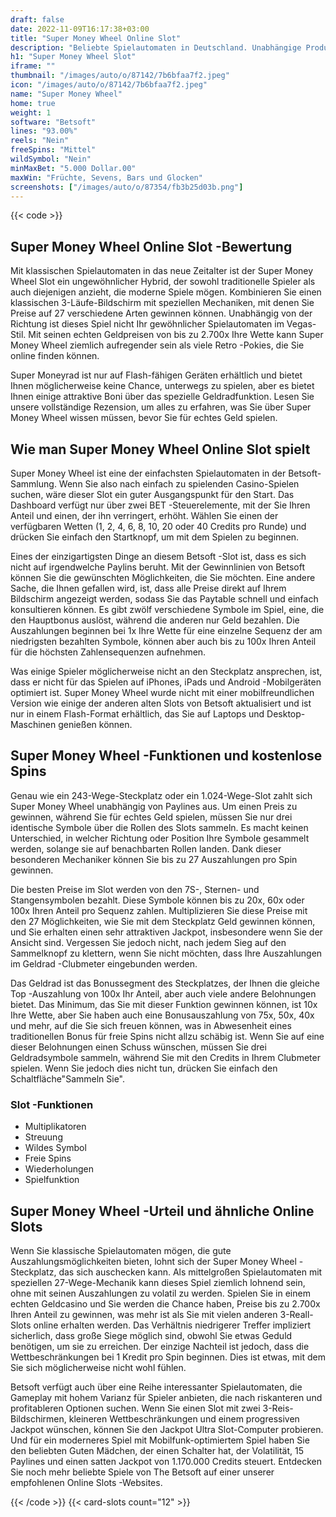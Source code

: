 ```yaml
---
draft: false
date: 2022-11-09T16:17:38+03:00
title: "Super Money Wheel Online Slot"
description: "Beliebte Spielautomaten in Deutschland. Unabhängige Produktbewertungen und exklusive Anmeldeangebote. Jetzt spielen!"
h1: "Super Money Wheel Slot"
iframe: ""
thumbnail: "/images/auto/o/87142/7b6bfaa7f2.jpeg"
icon: "/images/auto/o/87142/7b6bfaa7f2.jpeg"
name: "Super Money Wheel"
home: true
weight: 1
software: "Betsoft"
lines: "93.00%"
reels: "Nein"
freeSpins: "Mittel"
wildSymbol: "Nein"
minMaxBet: "5.000 Dollar.00"
maxWin: "Früchte, Sevens, Bars und Glocken"
screenshots: ["/images/auto/o/87354/fb3b25d03b.png"]
---
```


{{< code >}}<h2>Super Money Wheel Online Slot -Bewertung</h2><p>Mit klassischen Spielautomaten in das neue Zeitalter ist der Super Money Wheel Slot ein ungewöhnlicher Hybrid, der sowohl traditionelle Spieler als auch diejenigen anzieht, die moderne Spiele mögen. Kombinieren Sie einen klassischen 3-Läufe-Bildschirm mit speziellen Mechaniken, mit denen Sie Preise auf 27 verschiedene Arten gewinnen können. Unabhängig von der Richtung ist dieses Spiel nicht Ihr gewöhnlicher Spielautomaten im Vegas-Stil. Mit seinen echten Geldpreisen von bis zu 2.700x Ihre Wette kann Super Money Wheel ziemlich aufregender sein als viele Retro -Pokies, die Sie online finden können.</p><p>Super Moneyrad ist nur auf Flash-fähigen Geräten erhältlich und bietet Ihnen möglicherweise keine Chance, unterwegs zu spielen, aber es bietet Ihnen einige attraktive Boni über das spezielle Geldradfunktion. Lesen Sie unsere vollständige Rezension, um alles zu erfahren, was Sie über Super Money Wheel wissen müssen, bevor Sie für echtes Geld spielen.</p><h2>Wie man Super Money Wheel Online Slot spielt</h2><p>Super Money Wheel ist eine der einfachsten Spielautomaten in der Betsoft-Sammlung. Wenn Sie also nach einfach zu spielenden Casino-Spielen suchen, wäre dieser Slot ein guter Ausgangspunkt für den Start. Das Dashboard verfügt nur über zwei BET -Steuerelemente, mit der Sie Ihren Anteil und einen, der ihn verringert, erhöht. Wählen Sie einen der verfügbaren Wetten (1, 2, 4, 6, 8, 10, 20 oder 40 Credits pro Runde) und drücken Sie einfach den Startknopf, um mit dem Spielen zu beginnen.</p><p>Eines der einzigartigsten Dinge an diesem Betsoft -Slot ist, dass es sich nicht auf irgendwelche Paylins beruht. Mit der Gewinnlinien von Betsoft können Sie die gewünschten Möglichkeiten, die Sie möchten. Eine andere Sache, die Ihnen gefallen wird, ist, dass alle Preise direkt auf Ihrem Bildschirm angezeigt werden, sodass Sie das Paytable schnell und einfach konsultieren können. Es gibt zwölf verschiedene Symbole im Spiel, eine, die den Hauptbonus auslöst, während die anderen nur Geld bezahlen. Die Auszahlungen beginnen bei 1x Ihre Wette für eine einzelne Sequenz der am niedrigsten bezahlten Symbole, können aber auch bis zu 100x Ihren Anteil für die höchsten Zahlensequenzen aufnehmen.</p><p>Was einige Spieler möglicherweise nicht an den Steckplatz ansprechen, ist, dass er nicht für das Spielen auf iPhones, iPads und Android -Mobilgeräten optimiert ist. Super Money Wheel wurde nicht mit einer mobilfreundlichen Version wie einige der anderen alten Slots von Betsoft aktualisiert und ist nur in einem Flash-Format erhältlich, das Sie auf Laptops und Desktop-Maschinen genießen können.</p><h2>Super Money Wheel -Funktionen und kostenlose Spins</h2><p>Genau wie ein 243-Wege-Steckplatz oder ein 1.024-Wege-Slot zahlt sich Super Money Wheel unabhängig von Paylines aus. Um einen Preis zu gewinnen, während Sie für echtes Geld spielen, müssen Sie nur drei identische Symbole über die Rollen des Slots sammeln. Es macht keinen Unterschied, in welcher Richtung oder Position Ihre Symbole gesammelt werden, solange sie auf benachbarten Rollen landen. Dank dieser besonderen Mechaniker können Sie bis zu 27 Auszahlungen pro Spin gewinnen.</p><p>Die besten Preise im Slot werden von den 7S-, Sternen- und Stangensymbolen bezahlt. Diese Symbole können bis zu 20x, 60x oder 100x Ihren Anteil pro Sequenz zahlen. Multiplizieren Sie diese Preise mit den 27 Möglichkeiten, wie Sie mit dem Steckplatz Geld gewinnen können, und Sie erhalten einen sehr attraktiven Jackpot, insbesondere wenn Sie der Ansicht sind. Vergessen Sie jedoch nicht, nach jedem Sieg auf den Sammelknopf zu klettern, wenn Sie nicht möchten, dass Ihre Auszahlungen im Geldrad -Clubmeter eingebunden werden.</p><p>Das Geldrad ist das Bonussegment des Steckplatzes, der Ihnen die gleiche Top -Auszahlung von 100x Ihr Anteil, aber auch viele andere Belohnungen bietet. Das Minimum, das Sie mit dieser Funktion gewinnen können, ist 10x Ihre Wette, aber Sie haben auch eine Bonusauszahlung von 75x, 50x, 40x und mehr, auf die Sie sich freuen können, was in Abwesenheit eines traditionellen Bonus für freie Spins nicht allzu schäbig ist. Wenn Sie auf eine dieser Belohnungen einen Schuss wünschen, müssen Sie drei Geldradsymbole sammeln, während Sie mit den Credits in Ihrem Clubmeter spielen. Wenn Sie jedoch dies nicht tun, drücken Sie einfach den Schaltfläche"Sammeln Sie".</p><h3>
Slot -Funktionen</h3><ul>
<li></span>
Multiplikatoren</li>
<li></span>
Streuung</li>
<li></span>
Wildes Symbol</li>
<li></span>
Freie Spins</li>
<li></span>
Wiederholungen</li>
<li></span>
Spielfunktion</li></ul><h2>Super Money Wheel -Urteil und ähnliche Online Slots</h2><p>Wenn Sie klassische Spielautomaten mögen, die gute Auszahlungsmöglichkeiten bieten, lohnt sich der Super Money Wheel -Steckplatz, das sich auschecken kann. Als mittelgroßen Spielautomaten mit speziellen 27-Wege-Mechanik kann dieses Spiel ziemlich lohnend sein, ohne mit seinen Auszahlungen zu volatil zu werden. Spielen Sie in einem echten Geldcasino und Sie werden die Chance haben, Preise bis zu 2.700x Ihren Anteil zu gewinnen, was mehr ist als Sie mit vielen anderen 3-Reall-Slots online erhalten werden. Das Verhältnis niedrigerer Treffer impliziert sicherlich, dass große Siege möglich sind, obwohl Sie etwas Geduld benötigen, um sie zu erreichen. Der einzige Nachteil ist jedoch, dass die Wettbeschränkungen bei 1 Kredit pro Spin beginnen. Dies ist etwas, mit dem Sie sich möglicherweise nicht wohl fühlen.</p><p>Betsoft verfügt auch über eine Reihe interessanter Spielautomaten, die Gameplay mit hohem Varianz für Spieler anbieten, die nach riskanteren und profitableren Optionen suchen. Wenn Sie einen Slot mit zwei 3-Reis-Bildschirmen, kleineren Wettbeschränkungen und einem progressiven Jackpot wünschen, können Sie den Jackpot Ultra Slot-Computer probieren. Und für ein moderneres Spiel mit Mobilfunk-optimiertem Spiel haben Sie den beliebten Guten Mädchen, der einen Schalter hat, der Volatilität, 15 Paylines und einen satten Jackpot von 1.170.000 Credits steuert. Entdecken Sie noch mehr beliebte Spiele von The Betsoft auf einer unserer empfohlenen Online Slots -Websites.</p>{{< /code >}}
 {{< card-slots count="12" >}}